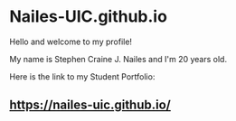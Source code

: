 # Nailes-UIC.github.io

Hello and welcome to my profile!

My name is Stephen Craine J. Nailes and I'm 20 years old.

Here is the link to my Student Portfolio:
## https://nailes-uic.github.io/